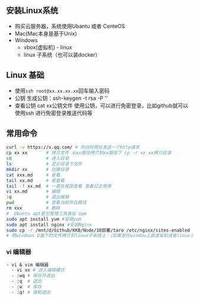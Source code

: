 ## 安装Linux系统
- 购买云服务器，系统使用Ubantu 或者 CenteOS
- Mac(Mac本身是基于Unix)
- Windows
  - vbox(虚拟机) - linux
  - linux 子系统（也可以装docker）

## Linux 基础
- 使用`ssh root@xx.xx.xx.xx`回车输入密码
- 公钥
生成公钥：ssh-keygen -t rsa -P ''
- 查看公钥 
cat xx公钥文件
使用公钥，可以进行免密登录，比如github就可以使用ssh 进行免密登录推送代码等

## 常用命令
``` bash
curl -v https://v.qq.com/ # 向目标网址发送一个http请求
cp xx xx       # 拷贝文件 从xx路径拷贝到xx路径下 cp -r xx xx拷贝目录
cd             # 进入目录
ls             # 显示目录下文件
mkdir xx       # 创建目录
cat xxx.md     # 查看
tail xx.md     # 尾查看
tail -f xx.md  # 一直在尾部查看 查看日志常用
vi xx.md       # 编辑
:q             # 退出编辑
pwd            # 查看当前所在路径
rm xxx         # 删除
#  Ubuntu apt是包管理工具类似 npm 
sudo apt install yum #安装yum
sudo apt install nginx #安装Nginx
sudo cp -r /mnt/d/Github/KKB/Node/10部署/taro /etc/nginx/sites-enabled
# 把windows D盘下的文件拷贝到linux子系统上：（如果是在window上装虚拟机或者linux子系统，linux会挂载在/mnt上，在mnt里可以访问windows里的CDEF盘）
```

### vi 编辑器
``` bash
- vi & vim 编辑器
  - vi xx # 进入编辑模式
  - :wq # 保存并退出
  - :q  # 退出
  - :w  # 保存 
  - :q! # 强制退出
```